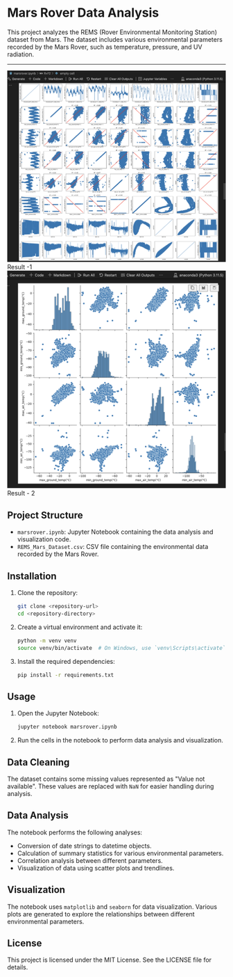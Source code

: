 # Mars Rover Data Analysis

This project analyzes the REMS (Rover Environmental Monitoring Station) dataset from Mars. The dataset includes various environmental parameters recorded by the Mars Rover, such as temperature, pressure, and UV radiation. <br>
- - - - - - - - - - - - - - - - - - - - - - - - - - - - - - - - - - - - - - - - - - - - - - - - - - - - - - - - - - - - - - - - - - - - - - - - - - - - - - - - - - - - - - - - - - - - 
![Alt text](Result1.png) 
<br>
Result -1
![Alt text](Result2.png)<br>
Result - 2
## Project Structure

- `marsrover.ipynb`: Jupyter Notebook containing the data analysis and visualization code.
- `REMS_Mars_Dataset.csv`: CSV file containing the environmental data recorded by the Mars Rover.

## Installation

1. Clone the repository:
    ```sh
    git clone <repository-url>
    cd <repository-directory>
    ```

2. Create a virtual environment and activate it:
    ```sh
    python -m venv venv
    source venv/bin/activate  # On Windows, use `venv\Scripts\activate`
    ```

3. Install the required dependencies:
    ```sh
    pip install -r requirements.txt
    ```

## Usage

1. Open the Jupyter Notebook:
    ```sh
    jupyter notebook marsrover.ipynb
    ```

2. Run the cells in the notebook to perform data analysis and visualization.

## Data Cleaning

The dataset contains some missing values represented as "Value not available". These values are replaced with `NaN` for easier handling during analysis.

## Data Analysis

The notebook performs the following analyses:
- Conversion of date strings to datetime objects.
- Calculation of summary statistics for various environmental parameters.
- Correlation analysis between different parameters.
- Visualization of data using scatter plots and trendlines.

## Visualization

The notebook uses `matplotlib` and `seaborn` for data visualization. Various plots are generated to explore the relationships between different environmental parameters.

## License

This project is licensed under the MIT License. See the LICENSE file for details.
